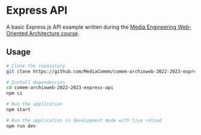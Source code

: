 # Express API

A basic Express.js API example written during the [Media Engineering
Web-Oriented Architecture
course](https://github.com/MediaComem/comem-archioweb).

## Usage

```bash
# Clone the repository
git clone https://github.com/MediaComem/comem-archioweb-2022-2023-express-api.git

# Install dependencies
cd comem-archioweb-2022-2023-express-api
npm ci

# Run the application
npm start

# Run the application in development mode with live reload
npm run dev
```
